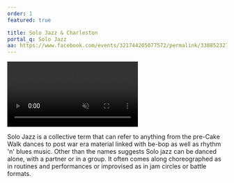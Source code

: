 ```yaml
---
order: 1
featured: true

title: Solo Jazz & Charleston
portal_q: Solo Jazz
aa: https://www.facebook.com/events/321744205077572/permalink/330852327500093/
---
```


<div class="article-media">
	<a href="https://youtu.be/nMDhTlI5pWk" target="_blank">
		<video playsinline autoplay muted loop>
			<source alt="{{ site.title }}" src="{{ site.urlvid }}helswingi-2019-big-apple-gif.mp4" type="video/webm" />
		</video>
	</a>
</div>

Solo Jazz is a collective term that can refer to anything from the pre-Cake Walk dances to post war era material linked with be-bop as well as rhythm 'n' blues music. Other than the names suggests Solo jazz can be danced alone, with a partner or in a group. It often comes along choreographed as in routines and performances or improvised as in jam circles or battle formats.
